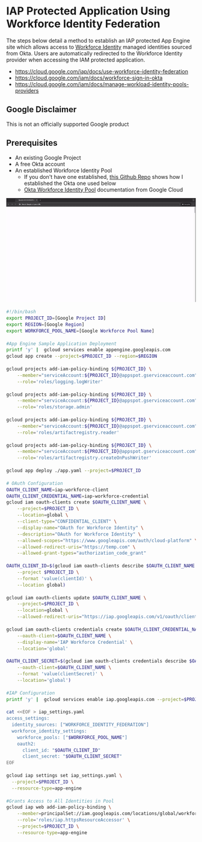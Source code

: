 # IAP Protected Application Using Workforce Identity Federation

The steps below detail a method to establish an IAP protected App Engine site which allows access to [Workforce Identity](https://cloud.google.com/iam/docs/workforce-identity-federation) managed identities sourced from Okta. Users are automatically redirected to the Workforce Identity provider when accessing the IAM protected application.
- https://cloud.google.com/iap/docs/use-workforce-identity-federation
- https://cloud.google.com/iam/docs/workforce-sign-in-okta
- https://cloud.google.com/iam/docs/manage-workload-identity-pools-providers

## Google Disclaimer
This is not an officially supported Google product

## Prerequisites
- An existing Google Project
- A free Okta account
- An established Workforce Identity Pool
    - If you don't have one established, [this Github Repo](https://github.com/dreardon/gcp-workforce-identity-federation-okta) shows how I established the Okta one used below
    - [Okta Workforce Identity Pool](https://cloud.google.com/iam/docs/workforce-sign-in-okta) documentation from Google Cloud

![IAP Protected App Engine Using Okta Identities](./images/workflow.gif)

```bash
#!/bin/bash
export PROJECT_ID=[Google Project ID]
export REGION=[Google Region]
export WORKFORCE_POOL_NAME=[Google Workforce Pool Name]

#App Engine Sample Application Deployment
printf 'y' |  gcloud services enable appengine.googleapis.com
gcloud app create --project=$PROJECT_ID --region=$REGION

gcloud projects add-iam-policy-binding ${PROJECT_ID} \
    --member="serviceAccount:${PROJECT_ID}@appspot.gserviceaccount.com" \
    --role='roles/logging.logWriter'

gcloud projects add-iam-policy-binding ${PROJECT_ID} \
    --member="serviceAccount:${PROJECT_ID}@appspot.gserviceaccount.com" \
    --role='roles/storage.admin'

gcloud projects add-iam-policy-binding ${PROJECT_ID} \
    --member="serviceAccount:${PROJECT_ID}@appspot.gserviceaccount.com" \
    --role='roles/artifactregistry.reader'

gcloud projects add-iam-policy-binding ${PROJECT_ID} \
    --member="serviceAccount:${PROJECT_ID}@appspot.gserviceaccount.com" \
    --role='roles/artifactregistry.createOnPushWriter'

gcloud app deploy ./app.yaml --project=$PROJECT_ID

# OAuth Configuration
OAUTH_CLIENT_NAME=iap-workforce-client
OAUTH_CLIENT_CREDENTIAL_NAME=iap-workforce-credential
gcloud iam oauth-clients create $OAUTH_CLIENT_NAME \
    --project=$PROJECT_ID \
    --location=global \
    --client-type="CONFIDENTIAL_CLIENT" \
    --display-name="OAuth for Workforce Identity" \
    --description="OAuth for Workforce Identity" \
    --allowed-scopes="https://www.googleapis.com/auth/cloud-platform" \
    --allowed-redirect-uris="https://temp.com" \
    --allowed-grant-types="authorization_code_grant"

OAUTH_CLIENT_ID=$(gcloud iam oauth-clients describe $OAUTH_CLIENT_NAME \
    --project $PROJECT_ID \
    --format 'value(clientId)' \
    --location global)

gcloud iam oauth-clients update $OAUTH_CLIENT_NAME \
    --project=$PROJECT_ID \
    --location=global \
    --allowed-redirect-uris="https://iap.googleapis.com/v1/oauth/clientIds/$OAUTH_CLIENT_ID:handleRedirect"

gcloud iam oauth-clients credentials create $OAUTH_CLIENT_CREDENTIAL_NAME \
    --oauth-client=$OAUTH_CLIENT_NAME \
    --display-name='IAP Workforce Credential' \
    --location='global'

OAUTH_CLIENT_SECRET=$(gcloud iam oauth-clients credentials describe $OAUTH_CLIENT_CREDENTIAL_NAME \
    --oauth-client=$OAUTH_CLIENT_NAME \
    --format 'value(clientSecret)' \
    --location='global')

#IAP Configuration
printf 'y' |  gcloud services enable iap.googleapis.com --project=$PROJECT_ID

cat <<EOF > iap_settings.yaml
access_settings:
  identity_sources: ["WORKFORCE_IDENTITY_FEDERATION"]
  workforce_identity_settings:
    workforce_pools: ["$WORKFORCE_POOL_NAME"]
    oauth2:
      client_id: "$OAUTH_CLIENT_ID"
      client_secret: "$OAUTH_CLIENT_SECRET"
EOF

gcloud iap settings set iap_settings.yaml \
  --project=$PROJECT_ID \
  --resource-type=app-engine

#Grants Access to All Identities in Pool
gcloud iap web add-iam-policy-binding \
    --member=principalSet://iam.googleapis.com/locations/global/workforcePools/$WORKFORCE_POOL_NAME/* \
    --role='roles/iap.httpsResourceAccessor' \
    --project=$PROJECT_ID \
    --resource-type=app-engine
```